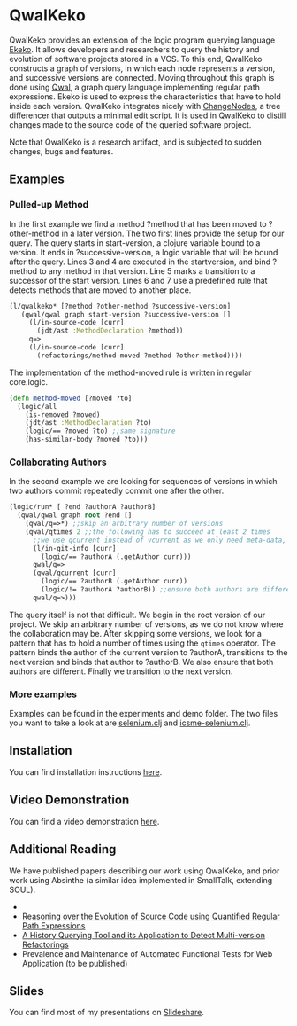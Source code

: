 # QwalKeko

QwalKeko provides an extension of the logic program querying language [Ekeko](https://github.com/cderoove/damp.ekeko).
It allows developers and researchers to query the history and evolution of software projects stored in a VCS. 
To this end, QwalKeko constructs a graph of versions, in which each node represents a version, and successive versions are connected. Moving throughout this graph
is done using [Qwal](https://github.com/ReinoutStevens/damp.qwal), a graph query language implementing regular path expressions.
Ekeko is used to express the characteristics that have to hold inside each version. 
QwalKeko integrates nicely with [ChangeNodes](https://github.com/ReinoutStevens/changenodes), a tree differencer that outputs a minimal edit script.
It is used in QwalKeko to distill changes made to the source code of the queried software project.

Note that QwalKeko is a research artifact, and is subjected to sudden changes, bugs and features.


## Examples


### Pulled-up Method
In the first example we find a method ?method that has been moved to ?other-method in a later version. The two first lines provide the setup for our query.
The query starts in start-version, a clojure variable bound to a version. It ends in ?successive-version, a logic variable that will be bound after the query.
Lines 3 and 4 are executed in the startversion, and bind ?method to any method in that version. Line 5 marks a transition to a successor of the start version.
Lines 6 and 7 use a predefined rule that detects methods that are moved to another place.

````clojure
(l/qwalkeko* [?method ?other-method ?successive-version]
   (qwal/qwal graph start-version ?successive-version []
     (l/in-source-code [curr] 
       (jdt/ast :MethodDeclaration ?method))
     q=>
     (l/in-source-code [curr]
       (refactorings/method-moved ?method ?other-method))))
````

The implementation of the method-moved rule is written in regular core.logic.

````clojure
(defn method-moved [?moved ?to]
  (logic/all
    (is-removed ?moved)
    (jdt/ast :MethodDeclaration ?to)
    (logic/== ?moved ?to) ;;same signature
    (has-similar-body ?moved ?to)))
````

### Collaborating Authors
In the second example we are looking for sequences of versions in which two authors commit repeatedly commit one after the other. 


````clojure
(logic/run* [ ?end ?authorA ?authorB]
  (qwal/qwal graph root ?end []
    (qwal/q=>*) ;;skip an arbitrary number of versions
    (qwal/qtimes 2 ;;the following has to succeed at least 2 times
      ;;we use qcurrent instead of vcurrent as we only need meta-data, for which we dont have to checkout the version
      (l/in-git-info [curr] 
        (logic/== ?authorA (.getAuthor curr)))
      qwal/q=>
      (qwal/qcurrent [curr]
        (logic/== ?authorB (.getAuthor curr))
        (logic/!= ?authorA ?authorB)) ;;ensure both authors are different
      qwal/q=>)))
````

The query itself is not that difficult. We begin in the root version of our project.
We skip an arbitrary number of versions, as we do not know where the collaboration may be.
After skipping some versions, we look for a pattern that has to hold a number of times using the `qtimes` operator.
The pattern binds the author of the current version to ?authorA, transitions to the next version and binds that author to ?authorB.
We also ensure that both authors are different. Finally we transition to the next version.


### More examples
Examples can be found in the experiments and demo folder.
The two files you want to take a look at are [selenium.clj](https://github.com/ReinoutStevens/damp.qwalkeko/blob/master/src/qwalkeko/experiments/selenium.clj) and [icsme-selenium.clj](https://github.com/ReinoutStevens/damp.qwalkeko/blob/master/src/qwalkeko/demo/icsme_selenium.clj).



## Installation

You can find installation instructions [here](https://github.com/ReinoutStevens/damp.qwalkeko/wiki/Installation).

## Video Demonstration

You can find a video demonstration [here](https://github.com/ReinoutStevens/damp.qwalkeko/wiki/Video-Demonstration).

## Additional Reading
We have published papers describing our work using QwalKeko, and prior work using Absinthe (a similar idea implemented in SmallTalk, extending SOUL).

* 
* [Reasoning over the Evolution of Source Code using Quantified Regular Path Expressions](http://soft.vub.ac.be/Publications/2011/vub-soft-tr-11-13.pdf)
* [A History Querying Tool and its Application to Detect Multi-version Refactorings](http://soft.vub.ac.be/Publications/2013/vub-soft-tr-13-02.pdf)
* Prevalence and Maintenance of Automated Functional Tests for Web Application (to be published)
 
## Slides
You can find most of my presentations on [Slideshare](http://www.slideshare.net/stevensreinout).
